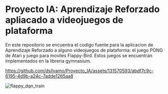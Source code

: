 # Proyecto IA: Aprendizaje Reforzado apliacado a videojuegos de plataforma
En este repositorio se encuentra el codigo fuente para la aplicacion de Aprendizaje Reforzado a alguno videojuegos de plataforma: el juego PONG de Atari y juego para moviles Flappy-Bird. Estos juegos se encuentran implementados en la libreria gymnasium. 

https://github.com/dsilvamo/Proyecto_IA/assets/131570593/abdf7c9c-6195-4d9b-a24c-7adde1265aa8

![flappy_dqn_train](https://github.com/dsilvamo/Proyecto_IA/assets/131570593/90c015ac-159b-484e-b4cd-0183767adb41)
